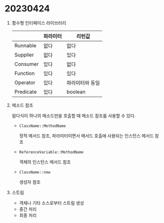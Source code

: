 # 20230424

1. 함수형 인터페이스 라이브러리
    
    
    |  | 파라미터 | 리턴값 |
    | --- | --- | --- |
    | Runnable | 없다 | 없다 |
    | Supplier | 없다 | 있다 |
    | Consumer | 있다 | 없다 |
    | Function | 있다 | 있다 |
    | Operator | 있다 | 파라미터와 동일 |
    | Predicate | 있다 | boolean |
2. 메소드 참조
    
    람다식이 하나의 메소드만을 호출할 때 메소드 참조를 사용할 수 있다.
    
    - `ClassName::MethodName`
        
        정적 메서드 참조, 파라미터이면서 메서드 호출에 사용되는 인스턴스 메서드 참조
        
    - `ReferenceVariable::MethodName`
        
        객체의 인스턴스 메서드 참조
        
    - `ClassName::new`
        
        생성자 참조
        
3. 스트림
    - 객체나 기타 소스로부터 스트림 생성
    - 중간 처리
    - 최종 처리